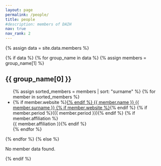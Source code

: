 ```yaml
---
layout: page
permalink: /people/
title: people
#description: members of DAIH
nav: true
nav_rank: 2
---
```


{% assign data = site.data.members %}

{% if data %}
  {% for group_name in data %}
    {% assign members = group_name[1] %}
<h2 id="{{ group_name[0] }}" class="group">{{ group_name[0] }}</h2>
<ul>
    {% assign sorted_members = members | sort: "surname" %}
    {% for member in sorted_members %}
    <li>
        {% if member.website %}<a href="{{ member.website }}">{% endif %}
        {{ member.name }} {{ member.surname }}
        {% if member.website %}</a>{% endif %} {% if member.period %}({{ member.period }}){% endif %}
        <!-- {% if member.position %}<br/>{{ member.position }}{% endif %} -->
        {% if member.affiliation %}<br/>{{ member.affiliation }}{% endif %}
    </li>
    {% endfor %}
</ul>
  {% endfor %}
{% else %}
  <p>No member data found.</p>
{% endif %}
